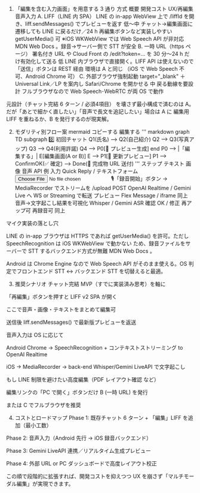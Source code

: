 1. 「編集を含む入力画面」を用意する 3 通り
方式	概要	開発コスト	UX/再編集	音声入力
A. LIFF（LINE 内 SPA）	LINE の in-app WebView 上で /liffId を開き、liff.sendMessages() でプレビューを返す	低〜中	チャット→編集画面に遷移しても LINE に戻るだけ／24 h 再編集ボタンなど実装しやすい	getUserMedia() 可
※iOS WKWebView では Web Speech API が非対応
MDN Web Docs
。録音→サーバー側で STT が安全
B. 一時 URL（https ページ）	署名付き URL や Cloud Front の /edit?token=… を 30 分〜24 h だけ有効化して送る	低	LINE 内ブラウザで直接開く。LIFF API は使えないので「送信」ボタンは REST 経由	環境は A と同じ
（iOS で Web Speech 不可、Android Chrome 可）
C. 外部ブラウザ強制起動	target="_blank" ＋ Universal Link／LP を案内し Safari/Chrome を開かせる	中	戻る動線を要設計	フルブラウザなので Web Speech･WebRTC が両 OS で動作

元設計（チャット完結 6 ターン / 必須4項目） を壊さず最小構成で済むのは A。だが「あとで細かく直したい」「音声で長文を追記したい」場合は A に 編集用 LIFF を重ねるか、B を発行するのが現実解。

2. モダリティ別フロー案
mermaid
コピーする
編集する
''' markdown
graph TD
  subgraph 0️⃣ 初回チャット
    Q1(氏名) --> Q2(自己紹介)
    Q2 --> Q3(写真アップ)
    Q3 --> Q4(利用許諾)
    Q4 --> P0[📄 プレビュー生成]
  end
  P0 --> |「編集する」| E[編集画面(A or B)]
  E --> P1[📄 更新プレビュー]
  P1 --> ConfirmOK(✅ 確定) --> Done(🎉 完成物 URL 送付)
'''
ステップ	テキスト	画像	音声	API 例
入力	Quick Reply / テキストフォーム	<input type="file" accept="image/*">	🎙️「録音開始」ボタン
→ MediaRecorder でストリームを /upload POST	OpenAI Realtime / Gemini Live へ WS or Streaming で転送
プレビュー	Flex Message / iframe	同上	音声→文字起こし結果を可視化	Whisper / Gemini ASR
確認	OK / 修正	再アップ可	再録音可	同上

マイク実装の落とし穴

LINE の in-app ブラウザは HTTPS であれば getUserMedia() を許可。ただし SpeechRecognition は iOS WKWebView で動かない ため、録音ファイルをサーバーで STT するバックエンド方式が無難
MDN Web Docs
。

Android は Chrome Engine なので Web Speech API がそのまま使える。OS 判定でフロントエンド STT ↔ バックエンド STT を切替えると最適。

3. 推奨シナリオ
チャット完結 MVP（すでに実装済み思考）を軸に

「再編集」ボタンを押すと LIFF v2 SPA が開く

ここで音声・画像・テキストをまとめて編集可

送信後 liff.sendMessages() で最新版プレビューを返送

音声入力は OS に応じて

Android Chrome → SpeechRecognition + コンテキストストリーミング to OpenAI Realtime

iOS → MediaRecorder → back-end Whisper/Gemini LiveAPI で文字起こし

もし LINE 制限を避けたい高度編集（PDF レイアウト確認 など）

編集リンクの「PC で開く」ボタンだけ B (一時 URL) を発行

または C でフルブラウザを推奨

4. コストとロードマップ
Phase 1: 既存チャット 6 ターン + 「編集」LIFF を追加（最小工数）

Phase 2: 音声入力（Android 先行 → iOS 録音バックエンド）

Phase 3: Gemini LiveAPI 連携／リアルタイム生成プレビュー

Phase 4: 外部 URL or PC ダッシュボードで高度レイアウト校正

この順で段階的に拡張すれば、開発コストを抑えつつ UX を崩さず「マルチモーダル編集」が実現できます。